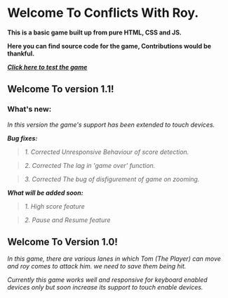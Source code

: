 # Welcome To Conflicts With Roy.
**This is a basic game built up from pure HTML, CSS and JS.**

**Here you can find source code for the game, Contributions would be thankful.**

***[Click here to test the game](https://RsbhThakur.Github.io/CWR)***

## **Welcome To version 1.1!**

### What's new:
_In this version the game's support has been extended to touch devices._

***Bug fixes:***
> _1. Corrected Unresponsive Behaviour of score detection._

> _2. Corrected The lag in 'game over' function._

> _3. Corrected The bug of disfigurement of game on zooming._

***What will be added soon:***
> _1. High score feature_

> _2. Pause and Resume feature_


## **Welcome To Version 1.0!**
_In this game, there are various lanes in which Tom (The Player) can move and roy comes to attack him. we need to save them being hit._

_Currently this game works well and responsive for keyboard enabled devices only but soon increase its support to touch enable devices._

